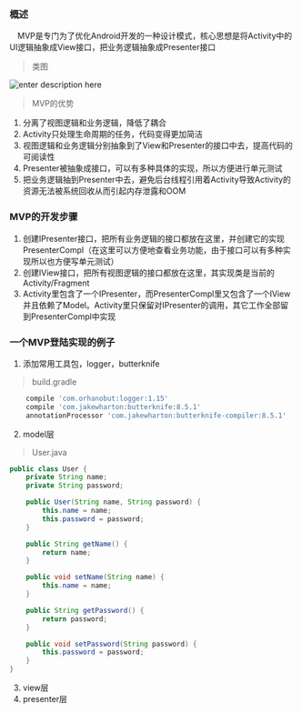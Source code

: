 ### 概述
　MVP是专门为了优化Android开发的一种设计模式，核心思想是将Activity中的UI逻辑抽象成View接口，把业务逻辑抽象成Presenter接口

> 类图

![enter description here][1]

> MVP的优势

 1. 分离了视图逻辑和业务逻辑，降低了耦合
 2. Activity只处理生命周期的任务，代码变得更加简洁
 3. 视图逻辑和业务逻辑分别抽象到了View和Presenter的接口中去，提高代码的可阅读性
 4. Presenter被抽象成接口，可以有多种具体的实现，所以方便进行单元测试
 5. 把业务逻辑抽到Presenter中去，避免后台线程引用着Activity导致Activity的资源无法被系统回收从而引起内存泄露和OOM


### MVP的开发步骤

 1. 创建IPresenter接口，把所有业务逻辑的接口都放在这里，并创建它的实现PresenterCompl（在这里可以方便地查看业务功能，由于接口可以有多种实现所以也方便写单元测试）
 2. 创建IView接口，把所有视图逻辑的接口都放在这里，其实现类是当前的Activity/Fragment
 3. Activity里包含了一个IPresenter，而PresenterCompl里又包含了一个IView并且依赖了Model。Activity里只保留对IPresenter的调用，其它工作全部留到PresenterCompl中实现

### 一个MVP登陆实现的例子

 1. 添加常用工具包，logger，butterknife

> build.gradle

``` gradle
    compile 'com.orhanobut:logger:1.15'
    compile 'com.jakewharton:butterknife:8.5.1'
    annotationProcessor 'com.jakewharton:butterknife-compiler:8.5.1'
```
 2. model层

> User.java

``` java
public class User {
    private String name;
    private String password;

    public User(String name, String password) {
        this.name = name;
        this.password = password;
    }

    public String getName() {
        return name;
    }

    public void setName(String name) {
        this.name = name;
    }

    public String getPassword() {
        return password;
    }

    public void setPassword(String password) {
        this.password = password;
    }
}
```



 3. view层
 4. presenter层


  [1]: https://segmentfault.com/image?src=http://7xih5c.com1.z0.glb.clouddn.com/15-10-12/94032090.jpg&objectId=1190000003927200&token=62cb9888184d6fe02a4b3ae814ca17e8